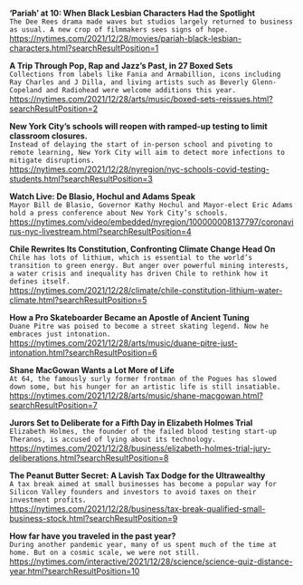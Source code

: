 **‘Pariah’ at 10: When Black Lesbian Characters Had the Spotlight**\
`The Dee Rees drama made waves but studios largely returned to business as usual. A new crop of filmmakers sees signs of hope.`\
https://nytimes.com/2021/12/28/movies/pariah-black-lesbian-characters.html?searchResultPosition=1

**A Trip Through Pop, Rap and Jazz’s Past, in 27 Boxed Sets**\
`Collections from labels like Fania and Armabillion, icons including Ray Charles and J Dilla, and living artists such as Beverly Glenn-Copeland and Radiohead were welcome additions this year.`\
https://nytimes.com/2021/12/28/arts/music/boxed-sets-reissues.html?searchResultPosition=2

**New York City’s schools will reopen with ramped-up testing to limit classroom closures.**\
`Instead of delaying the start of in-person school and pivoting to remote learning, New York City will aim to detect more infections to mitigate disruptions.`\
https://nytimes.com/2021/12/28/nyregion/nyc-schools-covid-testing-students.html?searchResultPosition=3

**Watch Live: De Blasio, Hochul and Adams Speak**\
`Mayor Bill de Blasio, Governor Kathy Hochul and Mayor-elect Eric Adams hold a press conference about New York City’s schools.`\
https://nytimes.com/video/embedded/nyregion/100000008137797/coronavirus-nyc-livestream.html?searchResultPosition=4

**Chile Rewrites Its Constitution, Confronting Climate Change Head On**\
`Chile has lots of lithium, which is essential to the world’s transition to green energy. But anger over powerful mining interests, a water crisis and inequality has driven Chile to rethink how it defines itself.`\
https://nytimes.com/2021/12/28/climate/chile-constitution-lithium-water-climate.html?searchResultPosition=5

**How a Pro Skateboarder Became an Apostle of Ancient Tuning**\
`Duane Pitre was poised to become a street skating legend. Now he embraces just intonation.`\
https://nytimes.com/2021/12/28/arts/music/duane-pitre-just-intonation.html?searchResultPosition=6

**Shane MacGowan Wants a Lot More of Life**\
`At 64, the famously surly former frontman of the Pogues has slowed down some, but his hunger for an artistic life is still insatiable.`\
https://nytimes.com/2021/12/28/arts/music/shane-macgowan.html?searchResultPosition=7

**Jurors Set to Deliberate for a Fifth Day in Elizabeth Holmes Trial**\
`Elizabeth Holmes, the founder of the failed blood testing start-up Theranos, is accused of lying about its technology.`\
https://nytimes.com/2021/12/28/business/elizabeth-holmes-trial-jury-deliberations.html?searchResultPosition=8

**The Peanut Butter Secret: A Lavish Tax Dodge for the Ultrawealthy**\
`A tax break aimed at small businesses has become a popular way for Silicon Valley founders and investors to avoid taxes on their investment profits.`\
https://nytimes.com/2021/12/28/business/tax-break-qualified-small-business-stock.html?searchResultPosition=9

**How far have you traveled in the past year?**\
`During another pandemic year, many of us spent much of the time at home. But on a cosmic scale, we were not still.`\
https://nytimes.com/interactive/2021/12/28/science/science-quiz-distance-year.html?searchResultPosition=10

